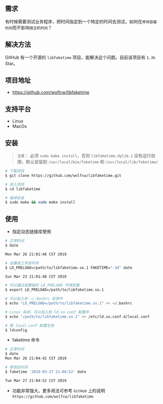 ## 需求
有时候需要测试业务程序，把时间指定到一个特定的时间去测试，如何在`修改容器时间`而不影响`宿主机时间`？

## 解决方法

GitHub 有一个开源的 `libfaketime` 项目，能解决这个问题。目前该项目有 `1.3k` Star。

## 项目地址

- https://github.com/wolfcw/libfaketime

## 支持平台
- Linux
- MacOs

## 安装
> `注意`： 必须 `sudo make install`，否则 `libfaketime.dylib.1` 没有运行权限，默认安装到 `/usr/local/bin/faketime` 和 `/usr/local/lib/faketime/`

```bash
# 下载项目
$ git clone https://github.com/wolfcw/libfaketime.git

# 进入项目
$ cd libfaketime

# 编译安装
$ sudo make && sudo make install
```

## 使用

- 指定动态链接库使用

```bash
# 正常时间
$ date

Mon Mar 26 21:01:46 CST 2019

# 设置成三天前时间    
$ LD_PRELOAD=/path/to/libfaketime.so.1 FAKETIME="-3d" date

Sun Mar 23 21:01:48 CST 2019

# 可以通过设置临时 LD_PRELOAD 环境变量
$ export LD_PRELOAD=/path/to/libfaketime.so.1

# 可以加入到 ~/.bashrc 目录中
$ echo "LD_PRELOAD=/path/to/libfaketime.so.1" >> ~/.bashrc

# Linux 系统，可以加入到 ld.so.conf 配置中
$ echo "/path/to/libfaketime.so.1" >> /etc/ld.so.conf.d/local.conf

# 使 local.conf 配置生效
$ ldconfig
```

- faketime 命令

```bash
# 正常时间
$ date
Mon Mar 26 21:04:42 CST 2019

# 修改后时间
$ faketime '2019-03-27 21:04:52' date

Tue Mar 27 21:04:52 CST 2019
```

- 功能非常强大。更多用法可参考 `GitHub` 上的说明 `https://github.com/wolfcw/libfaketime`
